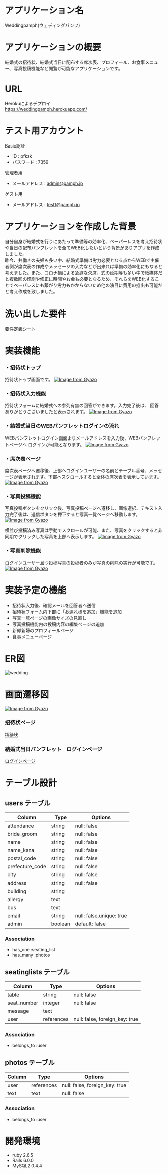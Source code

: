 # アプリケーション名
Weddingpamph(ウェディングパンフ)  

# アプリケーションの概要
結婚式の招待状、結婚式当日に配布する席次表、プロフィール、お食事メニュー、写真投稿機能など閲覧が可能なアプリケーションです。

# URL
Herokuによるデプロイ  
https://weddingpamph.herokuapp.com/

# テスト用アカウント
Basic認証  
- ID : pfkzk  
- パスワード : 7359  

管理者用  
- メールアドレス : admin@pamph.jp  

ゲスト用  
- メールアドレス : test1@pamph.jp  

# アプリケーションを作成した背景
自分自身が結婚式を行うにあたって準備等の効率化、ペーパーレスを考え招待状や当日の配布パンフレットを全てWEB化したいという背景がありアプリを作成しました。  
昨今、共働きの夫婦も多い中、結婚式準備は労力必要となる点からWEBで主催者側が席次表の作成やメッセージの入力などが出来れば準備の効率化にもなると考えました。また、コロナ禍による急遽な欠席、式の延期等も多い中で紙媒体だと複数回の印刷や修正に時間やお金も必要となるため、それらをWEB化することでペーパレスにも繋がり労力もかからないため他の演目に費用の捻出も可能だと考え作成を致しました。

# 洗い出した要件
[要件定義シート](https://docs.google.com/spreadsheets/d/1AScIBReq_3MnZccxr85HZuclkoOBhaAY1jD-Ft3wslw/edit#gid=982722306)

# 実装機能
### ・招待状トップ
招待状トップ画面です。
[![Image from Gyazo](https://i.gyazo.com/1d586945cfdd867b0c94aab08f9fafad.gif)](https://gyazo.com/1d586945cfdd867b0c94aab08f9fafad)

### ・招待状入力機能
招待状フォームに結婚式への参列有無の回答ができます。入力完了後は、
回答ありがとうございましたと表示されます。
[![Image from Gyazo](https://i.gyazo.com/54f42671f6cb068ab62bebb5a963bfad.gif)](https://gyazo.com/54f42671f6cb068ab62bebb5a963bfad)

### ・結婚式当日のWEBパンフレットログインの流れ
WEBパンフレットログイン画面よりメールアドレスを入力後、WEBパンフレットページへ
ログインが可能となります。
[![Image from Gyazo](https://i.gyazo.com/4d188134c9df85dc1812574780bc99da.gif)](https://gyazo.com/4d188134c9df85dc1812574780bc99da)

### ・席次表ページ
席次表ページへ遷移後、上部へログインユーザーの名前とテーブル番号、メッセージが表示されます。下部へスクロールすると全体の席次表を表示しています。
[![Image from Gyazo](https://i.gyazo.com/3fa9aefcdd4f324492f2c10ba4b05568.gif)](https://gyazo.com/3fa9aefcdd4f324492f2c10ba4b05568)

### ・写真投稿機能
写真投稿ボタンをクリック後、写真投稿ページへ遷移し、画像選択、テキスト入力完了後は、送信ボタンを押下すると写真一覧ページへ移動します。
[![Image from Gyazo](https://i.gyazo.com/1c5e5cfeb8cf1bc4645acc17be252455.gif)](https://gyazo.com/1c5e5cfeb8cf1bc4645acc17be252455)

横並び投稿済み写真は手動でスクロールが可能、また、写真をクリックすると非同期でクリックした写真を上部へ表示します。
[![Image from Gyazo](https://i.gyazo.com/d0601b281d0da5cb37f44c1f746eb560.gif)](https://gyazo.com/d0601b281d0da5cb37f44c1f746eb560)


### ・写真削除機能
ログインユーザー且つ投稿写真の投稿者のみが写真の削除の実行が可能です。
[![Image from Gyazo](https://i.gyazo.com/79a101794129096a8e14458e675c17d7.gif)](https://gyazo.com/79a101794129096a8e14458e675c17d7)

# 実装予定の機能
- 招待状入力後、確認メールを回答者へ送信  
- 招待状フォーム内下部に「お連れ様を追加」機能を追加  
- 写真一覧ページの画像サイズの見直し  
- 写真投稿機能内の投稿内容の編集ページの追加  
- 新郎新婦のプロフィールページ  
- 食事メニューページ

# ER図
![wedding](https://user-images.githubusercontent.com/100673178/166861337-7a52789b-8fc8-4d8e-9e4c-59f9720a6d3d.png)

# 画面遷移図
[![Image from Gyazo](https://i.gyazo.com/951ef69a4902035156cbfbb16348457e.png)](https://gyazo.com/951ef69a4902035156cbfbb16348457e)

### 招待状ページ
[招待状](https://weddingpamph.herokuapp.com/)

### 結婚式当日パンフレット　ログインページ
[ログインページ](https://weddingpamph.herokuapp.com/users/sign_in)


#  テーブル設計

## users テーブル

| Column             | Type    | Options                  |
| ------------------ | ------- | -------------------------|
| attendance         | string  | null: false              |
| bride_groom        | string  | null: false              |
| name               | string  | null: false              |
| name_kana          | string  | null: false              |
| postal_code        | string  | null: false              |
| prefecture_code    | string  | null: false              |
| city               | string  | null: false              |
| address            | string  | null: false              |
| building           | string  |                          |
| allergy            | text    |                          |
| bus                | text    |                          |
| email              | string  | null: false,unique: true |
| admin              | boolean | default: false           |


### Association

- has_one :seating_list
- has_many :photos

## seatinglists テーブル

| Column           | Type       | Options                        |
| ---------------- | ---------- | ------------------------------ |
| table            | string     | null: false                    |
| seat_number      | integer    | null: false                    |
| message          | text       |                                |
| user             | references | null: false, foreign_key: true |

### Association

- belongs_to :user


## photos テーブル

| Column     | Type       | Options                        |
| ---------- | ---------- | ------------------------------ |
| user       | references | null: false, foreign_key: true |
| text       | text       | null: false                    |

### Association

- belongs_to :user

# 開発環境

- ruby 2.6.5
- Rails 6.0.0
- MySQL2 0.4.4